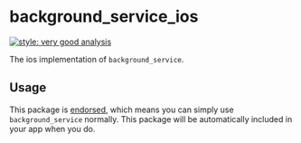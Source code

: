 # background_service_ios

[![style: very good analysis][very_good_analysis_badge]][very_good_analysis_link]

The ios implementation of `background_service`.

## Usage

This package is [endorsed][endorsed_link], which means you can simply use `background_service`
normally. This package will be automatically included in your app when you do.

[endorsed_link]: https://flutter.dev/docs/development/packages-and-plugins/developing-packages#endorsed-federated-plugin
[very_good_analysis_badge]: https://img.shields.io/badge/style-very_good_analysis-B22C89.svg
[very_good_analysis_link]: https://pub.dev/packages/very_good_analysis